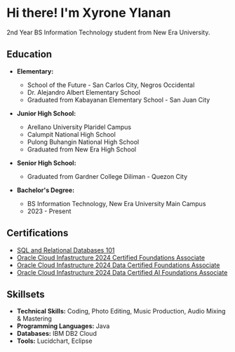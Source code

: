 # Hi there! I'm Xyrone Ylanan 

2nd Year BS Information Technology student from New Era University.

## Education
- **Elementary:**
  - School of the Future - San Carlos City, Negros Occidental
  - Dr. Alejandro Albert Elementary School
  - Graduated from Kabayanan Elementary School - San Juan City

- **Junior High School:**
  - Arellano University Plaridel Campus
  - Calumpit National High School
  - Pulong Buhangin National High School
  - Graduated from New Era High School

- **Senior High School:**
  - Graduated from Gardner College Diliman - Quezon City

- **Bachelor's Degree:**
  - BS Information Technology, New Era University Main Campus
  - 2023 - Present

## Certifications
- [SQL and Relational Databases 101](https://courses.cognitiveclass.ai/certificates/e81577aeff3744358e99cfbc4c1b039a#)
- [Oracle Cloud Infastructure 2024 Certified Foundations Associate](https://brm-certview.oracle.com/ords/certview/ecertificate?ssn=OC5401616&trackId=OCI2024FNDCFA&key=53e2a38d23ddfe33724b8ae72fb2d5bd9191609f)
- [Oracle Cloud Infastructure 2024 Data Certified Foundations Associate](https://brm-certview.oracle.com/ords/certview/ecertificate?ssn=OC5401616&trackId=OCI2024DCFA&key=beac1e1a1033b1d911763ff37fd86c748dec6f46)
- [Oracle Cloud Infastructure 2024 Data Certified AI Foundations Associate](https://brm-certview.oracle.com/ords/certview/ecertificate?ssn=OC5401616&trackId=OCI24AICFA&key=ea49f4ba5dbd8c2a871fff0addf34fe75330a915)

## Skillsets
- **Technical Skills:** Coding, Photo Editing, Music Production, Audio Mixing & Mastering
- **Programming Languages:** Java
- **Databases:** IBM DB2 Cloud
- **Tools:** Lucidchart, Eclipse
